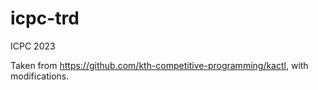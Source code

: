# icpc-trd
ICPC 2023

Taken from https://github.com/kth-competitive-programming/kactl, with modifications.
